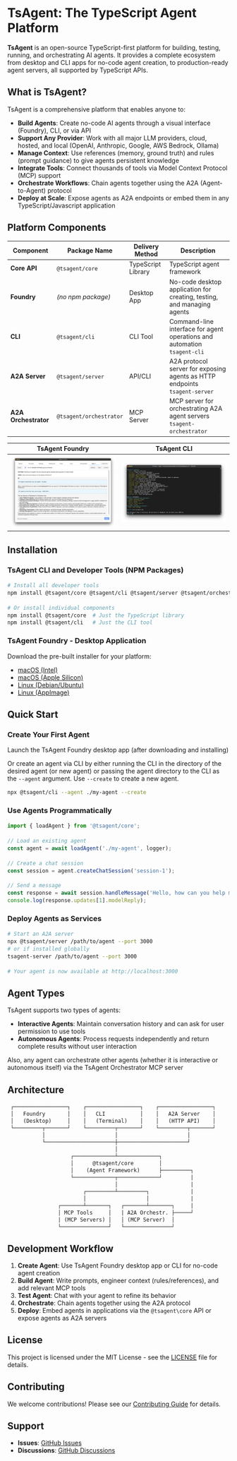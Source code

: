 # TsAgent: The TypeScript Agent Platform

**TsAgent** is an open-source TypeScript-first platform for building, testing, running, and orchestrating AI agents. It provides a complete ecosystem from desktop and CLI apps for no-code agent creation, to production-ready agent servers, all supported by TypeScript APIs.

## What is TsAgent?

TsAgent is a comprehensive platform that enables anyone to:

- **Build Agents**: Create no-code AI agents through a visual interface (Foundry), CLI, or via API
- **Support Any Provider**: Work with all major LLM providers, cloud, hosted, and local (OpenAI, Anthropic, Google, AWS Bedrock, Ollama)
- **Manage Context**: Use references (memory, ground truth) and rules (prompt guidance) to give agents persistent knowledge
- **Integrate Tools**: Connect thousands of tools via Model Context Protocol (MCP) support
- **Orchestrate Workflows**: Chain agents together using the A2A (Agent-to-Agent) protocol
- **Deploy at Scale**: Expose agents as A2A endpoints or embed them in any TypeScript/Javascript application

## Platform Components

| Component | Package Name | Delivery Method | Description |
|-----------|-------------|-----------------|-------------|
| **Core API** | `@tsagent/core` | TypeScript Library | TypeScript agent framework |
| **Foundry** | *(no npm package)* | Desktop App | No-code desktop application for creating, testing, and managing agents |
| **CLI** | `@tsagent/cli` | CLI Tool | Command-line interface for agent operations and automation <br>`tsagent-cli` |
| **A2A Server** | `@tsagent/server` | API/CLI | A2A protocol server for exposing agents as HTTP endpoints <br>`tsagent-server` |
| **A2A Orchestrator** | `@tsagent/orchestrator` | MCP Server | MCP server for orchestrating A2A agent servers <br>`tsagent-orchestrator` |

| TsAgent Foundry | TsAgent CLI |
|-----------------|-------------|
| [![TsAgent Foundry](docs/images/desktop_sm.png)](docs/images/desktop.png) | [![TsAgent CLI](docs/images/cli_sm.png)](docs/images/cli.png) |

## Installation

### TsAgent CLI and Developer Tools (NPM Packages)

```bash
# Install all developer tools
npm install @tsagent/core @tsagent/cli @tsagent/server @tsagent/orchestrator

# Or install individual components
npm install @tsagent/core  # Just the TypeScript library
npm install @tsagent/cli   # Just the CLI tool
```

### TsAgent Foundry - Desktop Application

Download the pre-built installer for your platform:

- [macOS (Intel)](https://storage.googleapis.com/tsagent/TsAgent%20Foundry-latest.dmg)
- [macOS (Apple Silicon)](https://storage.googleapis.com/tsagent/TsAgent%20Foundry-latest-arm64.dmg)
- [Linux (Debian/Ubuntu)](https://storage.googleapis.com/tsagent/tsagent-foundry_latest_amd64.deb)
- [Linux (AppImage)](https://storage.googleapis.com/tsagent/TsAgent%20Foundry-latest.AppImage)

## Quick Start

### Create Your First Agent

Launch the TsAgent Foundry desktop app (after downloading and installing)

Or create an agent via CLI by either running the CLI in the directory of the desired agent (or new agent)
or passing the agent directory to the CLI as the `--agent` argument.  Use `--create` to create a new agent.

```bash
npx @tsagent/cli --agent ./my-agent --create
```

### Use Agents Programmatically

```typescript
import { loadAgent } from '@tsagent/core';

// Load an existing agent
const agent = await loadAgent('./my-agent', logger);

// Create a chat session
const session = agent.createChatSession('session-1');

// Send a message
const response = await session.handleMessage('Hello, how can you help me?');
console.log(response.updates[1].modelReply);
```

### Deploy Agents as Services

```bash
# Start an A2A server
npx @tsagent/server /path/to/agent --port 3000
# or if installed globally
tsagent-server /path/to/agent --port 3000

# Your agent is now available at http://localhost:3000
```

## Agent Types

TsAgent supports two types of agents:

- **Interactive Agents**: Maintain conversation history and can ask for user permission to use tools
- **Autonomous Agents**: Process requests independently and return complete results without user interaction

Also, any agent can orchestrate other agents (whether it is interactive or autonomous itself) via the TsAgent Orchestrator MCP server

## Architecture

```
 ┌─────────────────┐    ┌─────────────────┐    ┌─────────────────┐
 │   Foundry       │    │   CLI           │    │   A2A Server    │
 │   (Desktop)     │    │   (Terminal)    │    │   (HTTP API)    │
 └─────────┬───────┘    └─────────┬───────┘    └─────────┬───────┘
           │                      │                      │
           └──────────────────────┼──────────────────────┘
                                  │
                    ┌─────────────┴─────────────┐
                    │      @tsagent/core        │
                    │    (Agent Framework)      ├─────────┐
                    └─────────────┬─────────────┘         |
                                  │                       |
                        ┌─────────┴─────────┐             |
                        │                   │             |
                ┌───────┴───────┐   ┌───────┴───────┐     |
                │ MCP Tools     │   | A2A Orchestr. ├─────┘
                | (MCP Servers) │   │ (MCP Server)  │
                └───────────────┘   └───────────────┘
```

## Development Workflow

1. **Create Agent**: Use TsAgent Foundry desktop app or CLI for no-code agent creation
2. **Build Agent**: Write prompts, engineer context (rules/references), and add relevant MCP tools
2. **Test Agent**: Chat with your agent to refine its behavior
3. **Orchestrate**: Chain agents together using the A2A protocol
4. **Deploy**: Embed agents in applications via the `@tsagent\core` API or expose agents as A2A servers

## License

This project is licensed under the MIT License - see the [LICENSE](LICENSE.md) file for details.

## Contributing

We welcome contributions! Please see our [Contributing Guide](CONTRIBUTING.md) for details.

## Support

- **Issues**: [GitHub Issues](https://github.com/TeamSparkAI/tsagent/issues)
- **Discussions**: [GitHub Discussions](https://github.com/TeamSparkAI/tsagent/discussions)
